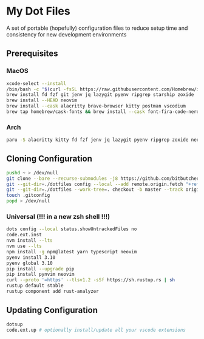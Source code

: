 # My Dot Files
A set of portable (hopefully) configuration files to reduce setup time and consistency for new development environments

## Prerequisites

### MacOS
``` bash
xcode-select --install
/bin/bash -c "$(curl -fsSL https://raw.githubusercontent.com/Homebrew/install/master/install.sh)"
brew install fd fzf git jenv jq lazygit pyenv ripgrep starship zoxide
brew install --HEAD neovim
brew install --cask alacritty brave-browser kitty postman vscodium
brew tap homebrew/cask-fonts && brew install --cask font-fira-code-nerd-font
```

### Arch
``` bash
paru -S alacritty kitty fd fzf jenv jq lazygit pyenv ripgrep zoxide neovim-nightly tty-meslo-nerd zsh postman code-oss
```

## Cloning Configuration
``` bash
pushd ~ > /dev/null
git clone --bare --recurse-submodules -j8 https://github.com/bitbutcher/dotfiles dotfiles
git --git-dir=./dotfiles config --local --add remote.origin.fetch "+refs/heads/*:refs/remotes/origin/*"
git --git-dir=./dotfiles --work-tree=. checkout -b master --track origin/master
touch .gitconfig
popd > /dev/null
```

### Universal (!!! in a new zsh shell !!!)
``` bash
dots config --local status.showUntrackedFiles no
code.ext.inst
nvm install --lts
nvm use --lts
npm install -g npm@latest yarn typescript neovim
pyenv install 3.10
pyenv global 3.10
pip install --upgrade pip
pip install pynvim neovim
curl --proto '=https' --tlsv1.2 -sSf https://sh.rustup.rs | sh
rustup default stable
rustup component add rust-analyzer
```

## Updating Configuration
``` bash
dotsup
code.ext.up # optionally install/update all your vscode extensions
```
